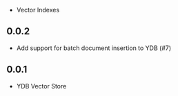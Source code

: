 * Vector Indexes

## 0.0.2 ##
* Add support for batch document insertion to YDB (#7)

## 0.0.1 ##
* YDB Vector Store
